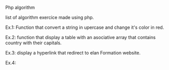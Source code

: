 Php algorithm

list of algorithm exercice made using php.

Ex.1: Function that convert a string in upercase and change it's color in red.

Ex.2: function that display a table with an asociative array that contains country with their capitals.

Ex.3: display a hyperlink that redirect to elan Formation website.

Ex.4: 
